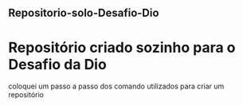 ## Repositorio-solo-Desafio-Dio
# Repositório criado sozinho para o Desafio da Dio
coloquei um passo a passo dos comando utilizados para criar um repositório
